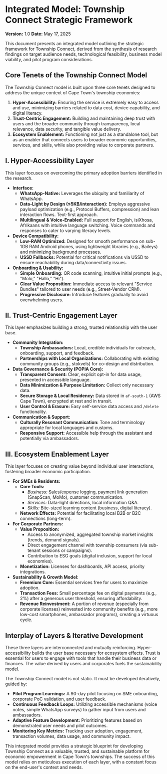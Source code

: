 # Integrated Model: Township Connect Strategic Framework

**Version:** 1.0
**Date:** May 17, 2025

This document presents an integrated model outlining the strategic framework for Township Connect, derived from the synthesis of research findings on target audience needs, technological feasibility, business model viability, and pilot program considerations.

## Core Tenets of the Township Connect Model

The Township Connect model is built upon three core tenets designed to address the unique context of Cape Town's township economies:

1.  **Hyper-Accessibility:** Ensuring the service is extremely easy to access and use, minimizing barriers related to data cost, device capability, and digital literacy.
2.  **Trust-Centric Engagement:** Building and maintaining deep trust with users and the broader community through transparency, local relevance, data security, and tangible value delivery.
3.  **Ecosystem Enablement:** Functioning not just as a standalone tool, but as an enabler that connects users to broader economic opportunities, services, and skills, while also providing value to corporate partners.

## I. Hyper-Accessibility Layer

This layer focuses on overcoming the primary adoption barriers identified in the research.

*   **Interface:**
    *   **WhatsApp-Native:** Leverages the ubiquity and familiarity of WhatsApp.
    *   **Data-Light by Design (≤5KB/interaction):** Employs aggressive payload optimization (e.g., Protocol Buffers, compression) and lean interaction flows. Text-first approach.
    *   **Multilingual & Voice-Enabled:** Full support for English, isiXhosa, Afrikaans with intuitive language switching. Voice commands and responses to cater to varying literacy levels.
*   **Device Compatibility:**
    *   **Low-RAM Optimized:** Designed for smooth performance on sub-1GB RAM Android phones, using lightweight libraries (e.g., Baileys) and minimizing background processes.
    *   **USSD Fallbacks:** Potential for critical notifications via USSD to ensure reachability during data/connectivity issues.
*   **Onboarding & Usability:**
    *   **Simple Onboarding:** QR code scanning, intuitive initial prompts (e.g., "Molo," "Hallo," "Hi").
    *   **Clear Value Proposition:** Immediate access to relevant "Service Bundles" tailored to user needs (e.g., Street-Vendor CRM).
    *   **Progressive Disclosure:** Introduce features gradually to avoid overwhelming users.

## II. Trust-Centric Engagement Layer

This layer emphasizes building a strong, trusted relationship with the user base.

*   **Community Integration:**
    *   **Township Ambassadors:** Local, credible individuals for outreach, onboarding, support, and feedback.
    *   **Partnerships with Local Organizations:** Collaborating with existing community groups (e.g., stokvels) for co-design and distribution.
*   **Data Governance & Security (POPIA Core):**
    *   **Transparent Consent:** Clear, explicit opt-in for data usage, presented in accessible language.
    *   **Data Minimization & Purpose Limitation:** Collect only necessary data.
    *   **Secure Storage & Local Residency:** Data stored in `af-south-1` (AWS Cape Town), encrypted at rest and in transit.
    *   **User Control & Erasure:** Easy self-service data access and `/delete` functionality.
*   **Communication & Support:**
    *   **Culturally Resonant Communication:** Tone and terminology appropriate for local languages and customs.
    *   **Responsive Support:** Accessible help through the assistant and potentially via ambassadors.

## III. Ecosystem Enablement Layer

This layer focuses on creating value beyond individual user interactions, fostering broader economic participation.

*   **For SMEs & Residents:**
    *   **Core Tools:**
        *   *Business:* Sales/expense logging, payment link generation (SnapScan, MoMo), customer communication.
        *   *Services:* Data-light directions, local information Q&A.
        *   *Skills:* Bite-sized learning content (business, digital literacy).
    *   **Network Effects:** Potential for facilitating local B2B or B2C connections (long-term).
*   **For Corporate Partners:**
    *   **Value Proposition:**
        *   Access to anonymized, aggregated township market insights (trends, demand signals).
        *   Direct engagement channel with township consumers (via sub-tenant sessions or campaigns).
        *   Contribution to ESG goals (digital inclusion, support for local economies).
    *   **Monetization:** Licenses for dashboards, API access, priority integrations.
*   **Sustainability & Growth Model:**
    *   **Freemium Core:** Essential services free for users to maximize adoption.
    *   **Transaction Fees:** Small percentage fee on digital payments (e.g., 2%) after a generous user threshold, ensuring affordability.
    *   **Revenue Reinvestment:** A portion of revenue (especially from corporate licenses) reinvested into community benefits (e.g., more low-cost smartphones, ambassador programs), creating a virtuous cycle.

## Interplay of Layers & Iterative Development

These three layers are interconnected and mutually reinforcing. Hyper-accessibility builds the user base necessary for ecosystem effects. Trust is essential for users to engage with tools that handle their business data or finances. The value derived by users and corporates fuels the sustainability model.

The Township Connect model is not static. It must be developed iteratively, guided by:
*   **Pilot Program Learnings:** A 90-day pilot focusing on SME onboarding, corporate PoC validation, and user feedback.
*   **Continuous Feedback Loops:** Utilizing accessible mechanisms (voice notes, simple WhatsApp surveys) to gather input from users and ambassadors.
*   **Adaptive Feature Development:** Prioritizing features based on demonstrated user needs and pilot outcomes.
*   **Monitoring Key Metrics:** Tracking user adoption, engagement, transaction volumes, data usage, and community impact.

This integrated model provides a strategic blueprint for developing Township Connect as a valuable, trusted, and sustainable platform for economic empowerment in Cape Town's townships. The success of this model relies on meticulous execution of each layer, with a constant focus on the end-user's context and needs.